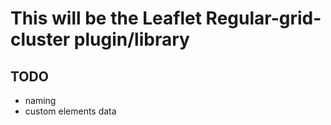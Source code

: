 # This will be the Leaflet Regular-grid-cluster plugin/library

## TODO
 - naming
 - custom elements data